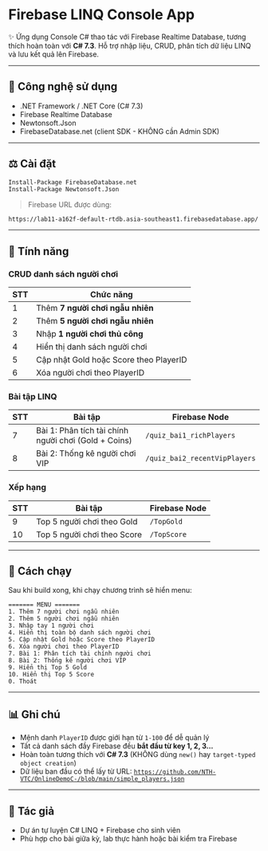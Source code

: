 # Firebase LINQ Console App

✨ Ứng dụng Console C# thao tác với Firebase Realtime Database, tương thích hoàn toàn với **C# 7.3**. Hỗ trợ nhập liệu, CRUD, phân tích dữ liệu LINQ và lưu kết quả lên Firebase.

---

## 📂 Công nghệ sử dụng

* .NET Framework / .NET Core (C# 7.3)
* Firebase Realtime Database
* Newtonsoft.Json
* FirebaseDatabase.net (client SDK - KHÔNG cần Admin SDK)

---

## ⚖️ Cài đặt

```bash
Install-Package FirebaseDatabase.net
Install-Package Newtonsoft.Json
```

> Firebase URL được dùng:

```
https://lab11-a162f-default-rtdb.asia-southeast1.firebasedatabase.app/
```

---

## 🚀 Tính năng

### CRUD danh sách người chơi

| STT | Chức năng                              |
| --- | -------------------------------------- |
| 1   | Thêm **7 người chơi ngẫu nhiên**       |
| 2   | Thêm **5 người chơi ngẫu nhiên**       |
| 3   | Nhập **1 người chơi thủ công**         |
| 4   | Hiển thị danh sách người chơi          |
| 5   | Cập nhật Gold hoặc Score theo PlayerID |
| 6   | Xóa người chơi theo PlayerID           |

### Bài tập LINQ

| STT | Bài tập                                              | Firebase Node                 |
| --- | ---------------------------------------------------- | ----------------------------- |
| 7   | Bài 1: Phân tích tài chính người chơi (Gold + Coins) | `/quiz_bai1_richPlayers`      |
| 8   | Bài 2: Thống kê người chơi VIP                       | `/quiz_bai2_recentVipPlayers` |

### Xếp hạng

| STT | Bài tập                     | Firebase Node |
| --- | --------------------------- | ------------- |
| 9   | Top 5 người chơi theo Gold  | `/TopGold`    |
| 10  | Top 5 người chơi theo Score | `/TopScore`   |

---

## 📆 Cách chạy

Sau khi build xong, khi chạy chương trình sẽ hiển menu:

```
======= MENU =======
1. Thêm 7 người chơi ngẫu nhiên
2. Thêm 5 người chơi ngẫu nhiên
3. Nhập tay 1 người chơi
4. Hiển thị toàn bộ danh sách người chơi
5. Cập nhật Gold hoặc Score theo PlayerID
6. Xóa người chơi theo PlayerID
7. Bài 1: Phân tích tài chính người chơi
8. Bài 2: Thống kê người chơi VIP
9. Hiển thị Top 5 Gold
10. Hiển thị Top 5 Score
0. Thoát
```

---

## 📊 Ghi chú

* Mệnh danh `PlayerID` được giới hạn từ `1-100` để dễ quản lý
* Tất cả danh sách đầy Firebase đều **bắt đầu từ key 1, 2, 3...**
* Hoàn toàn tương thích với **C# 7.3** (KHÔNG dùng `new()` hay `target-typed object creation`)
* Dữ liệu ban đầu có thể lấy từ URL:
  [`https://github.com/NTH-VTC/OnlineDemoC-/blob/main/simple_players.json`](https://github.com/NTH-VTC/OnlineDemoC-/blob/main/simple_players.json)

---

## 🚀 Tác giả

* Dự án tự luyện C# LINQ + Firebase cho sinh viên
* Phù hợp cho bài giữa kỳ, lab thực hành hoặc bài kiểm tra Firebase
